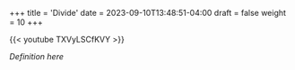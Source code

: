 +++
title = 'Divide'
date = 2023-09-10T13:48:51-04:00
draft = false
weight = 10
+++

{{< youtube TXVyLSCfKVY >}}

*Definition here*